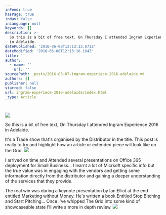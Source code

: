 ```yaml
---
inFeed: true
hasPage: true
inNav: false
inLanguage: null
keywords: []
description: >-
  So this is a bit of free text, On Thursday I attended Ingram Experience 2016
  in Adelaide.
datePublished: '2016-06-08T12:13:13.671Z'
dateModified: '2016-06-08T12:13:10.164Z'
title: ''
author:
  - name: ''
    url: ''
sourcePath: _posts/2016-05-07-ingram-experiece-2016-adelaide.md
authors: []
publisher: null
starred: false
url: ingram-experiece-2016-adelaide/index.html
_type: Article

---
```

![](https://s3-us-west-2.amazonaws.com/the-grid-img/p/442bcbefb6669cad6682b5a9bc186059fe63b93f.jpg)

So this is a bit of free text, On Thursday I attended Ingram Experience 2016 in Adelaide.

It's a Trade show that's organised by the Distributor in the title. This post is really to try and highlight how an article or extended piece will look like on the Grid.
![](https://the-grid-user-content.s3-us-west-2.amazonaws.com/a1dd85fa-e39d-4ee9-aa4f-6fe4a8596a6b.jpg)

I arrived on time and Attended several presentations on Office 365 deployment for Small Business... I learnt a lot of Micrsoft specific info but the true value was in engaging with the vendors and getting some information directly from the distributor and gaining a deeper understanding of the services that they provide.

The real win was during a keynote presentation by Ian Elliot at the end entitled Marketing without Money. He's written a book Entitled Stop Bitching and Start Pitching... Once I've whipped The Grid into some kind of showcaseable state I'll write a more in depth review.
![](https://s3-us-west-2.amazonaws.com/the-grid-img/p/12ce484a5145a39f3a95d1f717c599b83cd084e1.png)